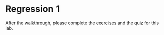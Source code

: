 # Regression 1

After the [walkthrough](Walkthrough/Walkthrough.ipynb), please complete the [exercises](Exercises/exercise.ipynb) and the [quiz](https://moodle.unil.ch/mod/quiz/view.php?id=1895910) for this lab.
